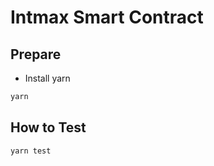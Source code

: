 # Intmax Smart Contract

## Prepare
- Install yarn

```bash
yarn
```

## How to Test
```bash
yarn test
```